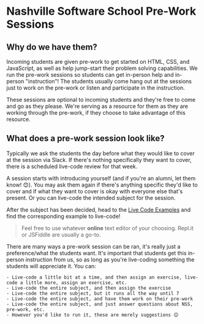# Nashville Software School Pre-Work Sessions

## Why do we have them?
Incoming students are given pre-work to get started on HTML, CSS, and JavaScript, as well as help jump-start their problem solving capabilities.
We run the pre-work sessions so students can get in-person help and in-person "instruction"! The students usually come hang out at the sessions just to work on the pre-work or listen and participate in the instruction.

These sessions are optional to incoming students and they're free to come and go as they please. We're serving as a resource for them as they are working through the pre-work, if they choose to take advantage of this resource.

## What does a pre-work session look like?

Typically we ask the students the day before what they would like to cover at the session via Slack. If there's nothing specifically they want to cover, there is a scheduled live-code review for that week.

A session starts with introducing yourself (and if you're an alumni, let them know! 😊). You may ask them again if there's anything specific they'd like to cover and if what they want to cover is okay with everyone else that's present. Or you can live-code the intended subject for the session.

After the subject has been decided, head to the [Live Code Examples](./live-code-examples) and find the corresponding example to live-code!

> Feel free to use whatever **online** text editor of your choosing. Repl.it or JSFiddle are usually a go-to.

There are many ways a pre-work session can be ran, it's really just a preference/what the students want. It's important that students get this in-person instruction from us, so as long as you're live-coding something the students will appreciate it. You can:

    - Live-code a little bit at a time, and then assign an exercise, live-code a little more, assign an exercise, etc.
    - Live-code the entire subject, and then assign the exercise
    - Live-code the entire subject, but it runs all the way until 7
    - Live-code the entire subject, and have them work on their pre-work
    - Live-code the entire subject, and just answer questions about NSS, pre-work, etc.
    - However you'd like to run it, these are merely suggestions 😊